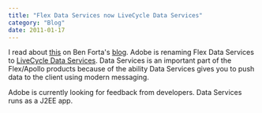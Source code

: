 ```yaml
---
title: "Flex Data Services now LiveCycle Data Services"
category: "Blog"
date: 2011-01-17
---
```



I read about [this](http://www.forta.com/blog/index.cfm/2007/3/20/Flex-Data-Services-Update-On-Labs) on Ben Forta's [blog](http://www.forta.com/blog/). Adobe is renaming Flex Data Services to [LiveCycle Data Services](http://labs.adobe.com/technologies/livecycle_dataservices2_5/). Data Services is an important part of the Flex/Apollo products because of the ability Data Services gives you to push data to the client using modern messaging.

Adobe is currently looking for feedback from developers. Data Services runs as a J2EE app.